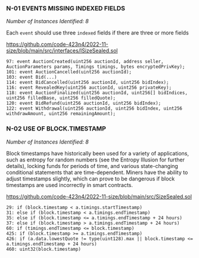### N-01 EVENTS MISSING INDEXED FIELDS

*Number of Instances Identified: 8*

Each `event` should use three `indexed` fields if there are three or more fields

https://github.com/code-423n4/2022-11-size/blob/main/src/interfaces/ISizeSealed.sol

```
97: event AuctionCreated(uint256 auctionId, address seller, AuctionParameters params, Timings timings, bytes encryptedPrivKey);
101: event AuctionCancelled(uint256 auctionId);
103: event Bid(...)
114: event BidCancelled(uint256 auctionId, uint256 bidIndex);
116: event RevealedKey(uint256 auctionId, uint256 privateKey);
118: event AuctionFinalized(uint256 auctionId, uint256[] bidIndices, uint256 filledBase, uint256 filledQuote);
120: event BidRefund(uint256 auctionId, uint256 bidIndex);
122: event Withdrawal(uint256 auctionId, uint256 bidIndex, uint256 withdrawAmount, uint256 remainingAmount);
```


### N-02 USE OF BLOCK.TIMESTAMP

*Number of Instances Identified: 8*

Block timestamps have historically been used for a variety of applications, such as entropy for random numbers (see the Entropy Illusion for further details), locking funds for periods of time, and various state-changing conditional statements that are time-dependent. Miners have the ability to adjust timestamps slightly, which can prove to be dangerous if block timestamps are used incorrectly in smart contracts.

https://github.com/code-423n4/2022-11-size/blob/main/src/SizeSealed.sol

```
29: if (block.timestamp < a.timings.startTimestamp) 
31: else if (block.timestamp < a.timings.endTimestamp)
35: else if (block.timestamp <= a.timings.endTimestamp + 24 hours)
37: else if (block.timestamp > a.timings.endTimestamp + 24 hours)
60: if (timings.endTimestamp <= block.timestamp)
425: if (block.timestamp >= a.timings.endTimestamp)
426: if (a.data.lowestQuote != type(uint128).max || block.timestamp <= a.timings.endTimestamp + 24 hours)
460: uint32(block.timestamp)
```
